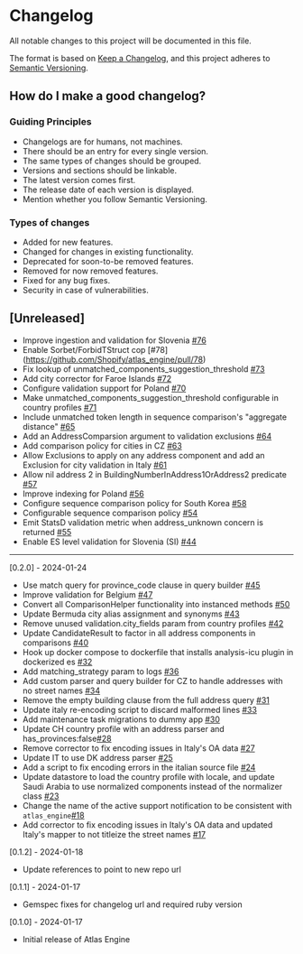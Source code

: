 # Changelog

All notable changes to this project will be documented in this file.

The format is based on [Keep a Changelog](https://keepachangelog.com/en/1.0.0/), and this project adheres to [Semantic Versioning](https://semver.org/spec/v2.0.0.html).

## How do I make a good changelog?

### Guiding Principles

- Changelogs are for humans, not machines.
- There should be an entry for every single version.
- The same types of changes should be grouped.
- Versions and sections should be linkable.
- The latest version comes first.
- The release date of each version is displayed.
- Mention whether you follow Semantic Versioning.

### Types of changes

- Added for new features.
- Changed for changes in existing functionality.
- Deprecated for soon-to-be removed features.
- Removed for now removed features.
- Fixed for any bug fixes.
- Security in case of vulnerabilities.

## [Unreleased]

- Improve ingestion and validation for Slovenia [#76](https://github.com/Shopify/atlas_engine/pull/76)
- Enable Sorbet/ForbidTStruct cop [#78] (https://github.com/Shopify/atlas_engine/pull/78)
- Fix lookup of unmatched_components_suggestion_threshold [#73](https://github.com/Shopify/atlas_engine/pull/73)
- Add city corrector for Faroe Islands [#72](https://github.com/Shopify/atlas_engine/pull/72)
- Configure validation support for Poland [#70](https://github.com/Shopify/atlas_engine/pull/70)
- Make unmatched_components_suggestion_threshold configurable in country profiles [#71](https://github.com/Shopify/atlas_engine/pull/71)
- Include unmatched token length in sequence comparison's "aggregate distance" [#65](https://github.com/Shopify/atlas_engine/pull/65)
- Add an AddressComparsion argument to validation exclusions [#64](https://github.com/Shopify/atlas_engine/pull/64)
- Add comparison policy for cities in CZ [#63](https://github.com/Shopify/atlas_engine/pull/63)
- Allow Exclusions to apply on any address component and add an Exclusion for city validation in Italy [#61](https://github.com/Shopify/atlas_engine/pull/61)
- Allow nil address 2 in BuildingNumberInAddress1OrAddress2 predicate [#57](https://github.com/Shopify/atlas_engine/pull/57)
- Improve indexing for Poland [#56](https://github.com/Shopify/atlas_engine/pull/56)
- Configure sequence comparison policy for South Korea [#58](https://github.com/Shopify/atlas_engine/pull/58)
- Configurable sequence comparison policy [#54](https://github.com/Shopify/atlas_engine/pull/54)
- Emit StatsD validation metric when address_unknown concern is returned [#55](https://github.com/Shopify/atlas_engine/pull/55)
- Enable ES level validation for Slovenia (SI) [#44](https://github.com/Shopify/atlas_engine/pull/44)

---

[0.2.0] - 2024-01-24

- Use match query for province_code clause in query builder [#45](https://github.com/Shopify/atlas_engine/pull/45)
- Improve validation for Belgium [#47](https://github.com/Shopify/atlas_engine/pull/47)
- Convert all ComparisonHelper functionality into instanced methods [#50](https://github.com/Shopify/atlas_engine/pull/50)
- Update Bermuda city alias assignment and synonyms [#43](https://github.com/Shopify/atlas_engine/pull/43)
- Remove unused validation.city_fields param from country profiles [#42](https://github.com/Shopify/atlas_engine/pull/42)
- Update CandidateResult to factor in all address components in comparisons [#40](https://github.com/Shopify/atlas_engine/pull/40)
- Hook up docker compose to dockerfile that installs analysis-icu plugin in dockerized es [#32](https://github.com/Shopify/atlas_engine/pull/32)
- Add matching_strategy param to logs [#36](https://github.com/Shopify/atlas_engine/pull/36)
- Add custom parser and query builder for CZ to handle addresses with no street names [#34](https://github.com/Shopify/atlas_engine/pull/34)
- Remove the empty building clause from the full address query [#31](https://github.com/Shopify/atlas_engine/pull/31)
- Update italy re-encoding script to discard malformed lines [#33](https://github.com/Shopify/atlas_engine/pull/33)
- Add maintenance task migrations to dummy app [#30](https://github.com/Shopify/atlas_engine/pull/30)
- Update CH country profile with an address parser and has_provinces:false[#28](https://github.com/Shopify/atlas_engine/pull/28)
- Remove corrector to fix encoding issues in Italy's OA data [#27](https://github.com/Shopify/atlas_engine/pull/27)
- Update IT to use DK address parser [#25](https://github.com/Shopify/atlas_engine/pull/25)
- Add a script to fix encoding errors in the italian source file [#24](https://github.com/Shopify/atlas_engine/pull/24)
- Update datastore to load the country profile with locale, and update Saudi Arabia to use normalized components instead of the normalizer class [#23](https://github.com/Shopify/atlas_engine/pull/23)
- Change the name of the active support notification to be consistent with `atlas_engine`[#18](https://github.com/Shopify/atlas_engine/pull/18)
- Add corrector to fix encoding issues in Italy's OA data and updated Italy's mapper to not titleize the street names [#17](https://github.com/Shopify/atlas_engine/pull/17)

[0.1.2] - 2024-01-18

- Update references to point to new repo url

[0.1.1] - 2024-01-17

- Gemspec fixes for changelog url and required ruby version

[0.1.0] - 2024-01-17

- Initial release of Atlas Engine
